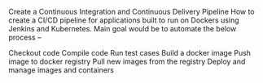 Create a Continuous Integration and Continuous Delivery Pipeline
How to create a CI/CD pipeline for applications built to run on Dockers using Jenkins and Kubernetes. Main goal would be to automate the below process –

Checkout code
Compile code
Run test cases
Build a docker image
Push image to docker registry
Pull new images from the registry
Deploy and manage images and containers
